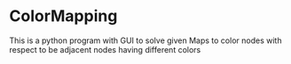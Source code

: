 # ColorMapping
This is a python program with GUI to solve given Maps to color nodes with respect to be adjacent nodes having different colors
